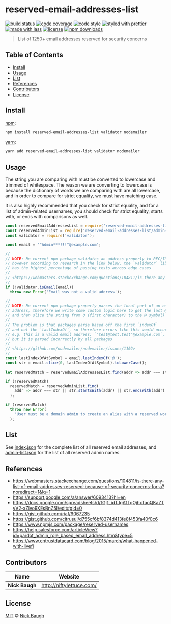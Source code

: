 # reserved-email-addresses-list

[![build status](https://img.shields.io/travis/com/forwardemail/reserved-email-addresses-list.svg)](https://travis-ci.com/forwardemail/reserved-email-addresses-list)
[![code coverage](https://img.shields.io/codecov/c/github/forwardemail/reserved-email-addresses-list.svg)](https://codecov.io/gh/forwardemail/reserved-email-addresses-list)
[![code style](https://img.shields.io/badge/code_style-XO-5ed9c7.svg)](https://github.com/sindresorhus/xo)
[![styled with prettier](https://img.shields.io/badge/styled_with-prettier-ff69b4.svg)](https://github.com/prettier/prettier)
[![made with lass](https://img.shields.io/badge/made_with-lass-95CC28.svg)](https://lass.js.org)
[![license](https://img.shields.io/github/license/forwardemail/reserved-email-addresses-list.svg)](LICENSE)
[![npm downloads](https://img.shields.io/npm/dt/reserved-email-addresses-list.svg)](https://npm.im/reserved-email-addresses-list)

> List of 1250+ email addresses reserved for security concerns


## Table of Contents

* [Install](#install)
* [Usage](#usage)
* [List](#list)
* [References](#references)
* [Contributors](#contributors)
* [License](#license)


## Install

[npm][]:

```sh
npm install reserved-email-addresses-list validator nodemailer
```

[yarn][]:

```sh
yarn add reserved-email-addresses-list validator nodemailer
```


## Usage

The string you are comparing with must be converted to lowercase and trimmed of whitespace. The reason we are converting to lowercase is because the dictionary of words we are comparing with are all lowercase, and in order to compare for strict equality, we must have matching case.

It is also highly recommended that you check for strict equality, and for a list of admin-related usernames, you should check for strict equality, starts with, or ends with comparisons as well.

```js
const reservedEmailAddressesList = require('reserved-email-addresses-list');
const reservedAdminList = require('reserved-email-addresses-list/admin-list.json');
const validator = require('validator');

const email = '"Admin***!!!"@example.com';

//
// NOTE: No current npm package validates an address properly to RFC/IDN spec
// however according to research in the link below, the `validator` library
// has the highest percentage of passing tests across edge cases
//
// <https://webmasters.stackexchange.com/questions/104811/is-there-any-list-of-email-addresses-reserved-because-of-security-concerns-for-a/127447#comment173697_127447>
//
if (!validator.isEmail(email))
  throw new Error('Email was not a valid address');

//
// NOTE: No current npm package properly parses the local part of an email
// address, therefore we write some custom logic here to get the last @ symbol
// and then slice the string from 0 (first character) to the @ symbol)
//
// The problem is that packages parse based off the first `indexOf`
// and not the `lastIndexOf`, so therefore errors like this would occur:
// e.g. this is a valid email address: `"test@test.test"@example.com`,
// but it is parsed incorrectly by all packages
//
// <https://github.com/nodemailer/nodemailer/issues/1102>
//
const lastIndexOfAtSymbol = email.lastIndexOf('@');
const str = email.slice(0, lastIndexOfAtSymbol).toLowerCase();

let reservedMatch = reservedEmailAddressesList.find(addr => addr === str);

if (!reservedMatch)
  reservedMatch = reservedAdminList.find(
    addr => addr === str || str.startsWith(addr) || str.endsWith(addr)
  );

if (reservedMatch)
  throw new Error(
    'User must be a domain admin to create an alias with a reserved word (see https://forwardemail.net/reserved-email-addresses).'
  );
```


## List

See [index.json](index.json) for the complete list of all reserved email addresses, and [admin-list.json](admin-list.json) for the list of all reserved admin names.


## References

* <https://webmasters.stackexchange.com/questions/104811/is-there-any-list-of-email-addresses-reserved-because-of-security-concerns-for-a?noredirect=1&lq=1>
* <https://support.google.com/a/answer/6093413?hl=en>
* <https://docs.google.com/spreadsheets/d/1Gj1LidTJgA1TgOjhxTaoQKaZTvV2-xZlvo9XEsBnZ5I/edit#gid=0>
* <https://gist.github.com/riaf/9067235>
* <https://gist.github.com/citrusui/d755cf6bf8374d413fe8f453fa40f0c6>
* <https://www.npmjs.com/package/reserved-usernames>
* <https://help.salesforce.com/articleView?id=pardot_admin_role_based_email_address.htm&type=5>
* <https://www.entrustdatacard.com/blog/2015/march/what-happened-with-livefi>


## Contributors

| Name           | Website                    |
| -------------- | -------------------------- |
| **Nick Baugh** | <http://niftylettuce.com/> |


## License

[MIT](LICENSE) © [Nick Baugh](http://niftylettuce.com/)


##

[npm]: https://www.npmjs.com/

[yarn]: https://yarnpkg.com/
